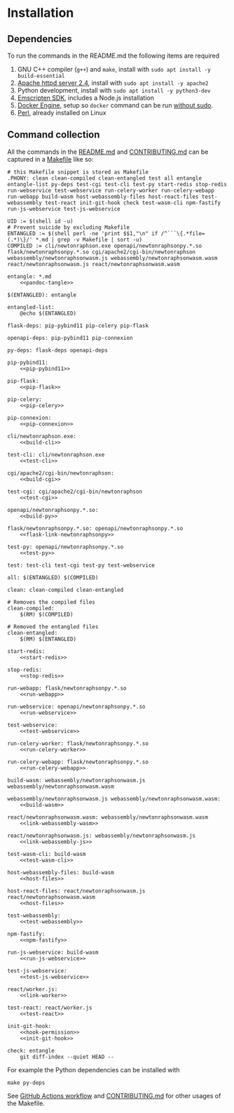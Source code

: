# Installation

## Dependencies

To run the commands in the README.md the following items are required

1. GNU C++ compiler (`g++`) and `make`, install with `sudo apt install -y build-essential`
1. [Apache httpd server 2.4](http://httpd.apache.org/), install with `sudo apt install -y apache2`
1. Python development, install with `sudo apt install -y python3-dev`
1. [Emscripten SDK](https://emscripten.org/docs/getting_started/downloads.html), includes a Node.js installation
1. [Docker Engine](https://docs.docker.com/install/), setup so `docker` command can be run [without sudo](https://docs.docker.com/engine/install/linux-postinstall/#manage-docker-as-a-non-root-user).
1. [Perl](https://www.perl.org/), already installed on Linux

## Command collection

All the commands in the [README.md](README.md) and [CONTRIBUTING.md](CONTRIBUTING.md) can be captured in a [Makefile](https://en.wikipedia.org/wiki/Makefile) like so:

```{.makefile file=Makefile}
# this Makefile snippet is stored as Makefile
.PHONY: clean clean-compiled clean-entangled test all entangle entangle-list py-deps test-cgi test-cli test-py start-redis stop-redis run-webservice test-webservice run-celery-worker run-celery-webapp run-webapp build-wasm host-webassembly-files host-react-files test-webassembly test-react init-git-hook check test-wasm-cli npm-fastify run-js-webservice test-js-webservice

UID := $(shell id -u)
# Prevent suicide by excluding Makefile
ENTANGLED := $(shell perl -ne 'print $$1,"\n" if /^```\{.*file=(.*)\}/' *.md | grep -v Makefile | sort -u)
COMPILED := cli/newtonraphson.exe openapi/newtonraphsonpy.*.so flask/newtonraphsonpy.*.so cgi/apache2/cgi-bin/newtonraphson webassembly/newtonraphsonwasm.js webassembly/newtonraphsonwasm.wasm react/newtonraphsonwasm.js react/newtonraphsonwasm.wasm

entangle: *.md
	<<pandoc-tangle>>

$(ENTANGLED): entangle

entangled-list:
	@echo $(ENTANGLED)

flask-deps: pip-pybind11 pip-celery pip-flask

openapi-deps: pip-pybind11 pip-connexion

py-deps: flask-deps openapi-deps

pip-pybind11:
	<<pip-pybind11>>

pip-flask:
	<<pip-flask>>

pip-celery:
	<<pip-celery>>

pip-connexion:
	<<pip-connexion>>

cli/newtonraphson.exe:
	<<build-cli>>

test-cli: cli/newtonraphson.exe
	<<test-cli>>

cgi/apache2/cgi-bin/newtonraphson:
	<<build-cgi>>

test-cgi: cgi/apache2/cgi-bin/newtonraphson
	<<test-cgi>>

openapi/newtonraphsonpy.*.so:
	<<build-py>>

flask/newtonraphsonpy.*.so: openapi/newtonraphsonpy.*.so
	<<flask-link-newtonraphsonpy>>

test-py: openapi/newtonraphsonpy.*.so
	<<test-py>>

test: test-cli test-cgi test-py test-webservice

all: $(ENTANGLED) $(COMPILED)

clean: clean-compiled clean-entangled

# Removes the compiled files
clean-compiled:
	$(RM) $(COMPILED)

# Removed the entangled files
clean-entangled:
	$(RM) $(ENTANGLED)

start-redis:
	<<start-redis>>

stop-redis:
	<<stop-redis>>

run-webapp: flask/newtonraphsonpy.*.so
	<<run-webapp>>

run-webservice: openapi/newtonraphsonpy.*.so
	<<run-webservice>>

test-webservice:
	<<test-webservice>>

run-celery-worker: flask/newtonraphsonpy.*.so
	<<run-celery-worker>>

run-celery-webapp: flask/newtonraphsonpy.*.so
	<<run-celery-webapp>>

build-wasm: webassembly/newtonraphsonwasm.js webassembly/newtonraphsonwasm.wasm

webassembly/newtonraphsonwasm.js webassembly/newtonraphsonwasm.wasm:
	<<build-wasm>>

react/newtonraphsonwasm.wasm: webassembly/newtonraphsonwasm.wasm
	<<link-webassembly-wasm>>

react/newtonraphsonwasm.js: webassembly/newtonraphsonwasm.js
	<<link-webassembly-js>>

test-wasm-cli: build-wasm
	<<test-wasm-cli>>

host-webassembly-files: build-wasm
	<<host-files>>

host-react-files: react/newtonraphsonwasm.js react/newtonraphsonwasm.wasm
	<<host-files>>

test-webassembly:
	<<test-webassembly>>

npm-fastify:
	<<npm-fastify>>

run-js-webservice: build-wasm
	<<run-js-webservice>>

test-js-webservice:
	<<test-js-webservice>>

react/worker.js:
	<<link-worker>>

test-react: react/worker.js
	<<test-react>>

init-git-hook:
	<<hook-permission>>
	<<init-git-hook>>

check: entangle
	git diff-index --quiet HEAD --
```

For example the Python dependencies can be installed with

```shell
make py-deps
```

See [GitHub Actions workflow](.github/workflows/main.yml) and [CONTRIBUTING.md](CONTRIBUTING.md) for other usages of the Makefile.
